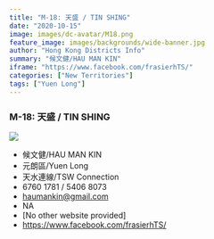 ```yaml
---
title: "M-18: 天盛 / TIN SHING"
date: "2020-10-15"
image: images/dc-avatar/M18.png
feature_image: images/backgrounds/wide-banner.jpg
author: "Hong Kong Districts Info"
summary: "候文健/HAU MAN KIN"
iframe: "https://www.facebook.com/frasierhTS/"
categories: ["New Territories"]
tags: ["Yuen Long"]
---
```


### M-18: 天盛 / TIN SHING  
![](/images/dc-avatar/M18.png)  

 - 候文健/HAU MAN KIN  
 - 元朗區/Yuen Long  
 - 天水連線/TSW Connection  
 - 6760 1781 / 5406 8073  
 - haumankin@gmail.com  
 - NA  
 - [No other website provided]  
 - https://www.facebook.com/frasierhTS/
